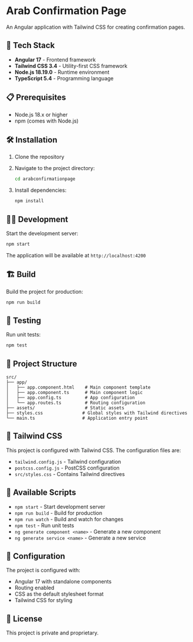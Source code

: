 # Arab Confirmation Page

An Angular application with Tailwind CSS for creating confirmation pages.

## 🚀 Tech Stack

- **Angular 17** - Frontend framework
- **Tailwind CSS 3.4** - Utility-first CSS framework
- **Node.js 18.19.0** - Runtime environment
- **TypeScript 5.4** - Programming language

## 📋 Prerequisites

- Node.js 18.x or higher
- npm (comes with Node.js)

## 🛠️ Installation

1. Clone the repository
2. Navigate to the project directory:
   ```bash
   cd arabconfirmationpage
   ```

3. Install dependencies:
   ```bash
   npm install
   ```

## 🏃‍♂️ Development

Start the development server:
```bash
npm start
```

The application will be available at `http://localhost:4200`

## 🏗️ Build

Build the project for production:
```bash
npm run build
```

## 🧪 Testing

Run unit tests:
```bash
npm test
```

## 📁 Project Structure

```
src/
├── app/
│   ├── app.component.html    # Main component template
│   ├── app.component.ts      # Main component logic
│   ├── app.config.ts         # App configuration
│   └── app.routes.ts         # Routing configuration
├── assets/                   # Static assets
├── styles.css               # Global styles with Tailwind directives
└── main.ts                  # Application entry point
```

## 🎨 Tailwind CSS

This project is configured with Tailwind CSS. The configuration files are:
- `tailwind.config.js` - Tailwind configuration
- `postcss.config.js` - PostCSS configuration
- `src/styles.css` - Contains Tailwind directives

## 📝 Available Scripts

- `npm start` - Start development server
- `npm run build` - Build for production
- `npm run watch` - Build and watch for changes
- `npm test` - Run unit tests
- `ng generate component <name>` - Generate a new component
- `ng generate service <name>` - Generate a new service

## 🔧 Configuration

The project is configured with:
- Angular 17 with standalone components
- Routing enabled
- CSS as the default stylesheet format
- Tailwind CSS for styling

## 📄 License

This project is private and proprietary.
